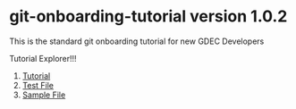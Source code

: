 # git-onboarding-tutorial version 1.0.2
This is the standard git onboarding tutorial for new GDEC Developers

Tutorial Explorer!!!

1. [Tutorial](/tutorial.md)
1. [Test File](/testfile.md)
1. [Sample File](/sample.md) 
